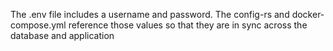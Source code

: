 The .env file includes a username and password. The config-rs and docker-compose.yml reference those values so that they are in sync across the database and application

